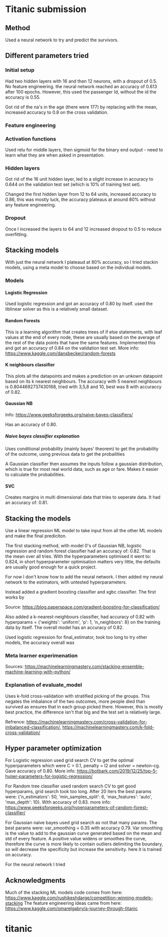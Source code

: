 # Titanic submission
## Method
Used a neural network to try and predict the survivors.

## Different parameters tried

### Initial setup
Had two hidden layers with 16 and then 12 neurons, with a dropout of 0.5. No feature engineering. the neural network reached an accuracy of 0.613 after 100 epochs. However, this used the passenger Id, without the id the accuracy is 0.55.

Got rid of the na's in the age (there were 177) by replacing with the mean, increased accuracy to 0.8 on the cross validation.

### Feature engineering

### Activation functions
Used relu for middle layers, then sigmoid for the binary end output - need to learn what they are when asked in presentation.

### Hidden layers
Got rid of the 16 unit hidden layer, led to a slight increase in accuracy to 0.644 on the validation test set (which is 10% of training test set). 

Changed the first hidden layer from 12 to 64 units, increased accuracy to 0.86, this was mostly luck, the accuracy plateaus at around 80% without any feature engineering.

### Dropout
Once I increased the layers to 64 and 12 increased dropout to 0.5 to reduce overfitting.


## Stacking models
With just the neural network I plateaud at 80% accuracy, so I tried stackin models, using a meta model to choose based on the individual models.

### Models
#### Logistic Regression
Used logistic regression and got an accuracy of 0.80 by itself. used the liblinear solver as this is a relatively small dataset.

#### Random Forests
This is a learning algorithm that creates trees of if else statements, with leaf values at the end of every node, these are usually based on the average of the rest of the data points that have the same features. Implemented this and got an accuracy of 0.84 on the validation test set.
More info: https://www.kaggle.com/dansbecker/random-forests

#### K neighbours classifier
This plots all the datapoints and makes a prediction on an unkown datapoint based on its k nearest neighbours. The accuracy with 5 nearest neighbours is 0.8044692737430168, tried with 3,5,8 and 10, best was 8 with accuraccy of 0.82.

#### Gaussian NB
Info: https://www.geeksforgeeks.org/naive-bayes-classifiers/

Has an accuracy of 0.80.
##### Naive bayes classifier explanation
Uses conditional probability (mainly bayes' theorem) to get the probability of the outcome, using previous data to get the probailities

A Gaussian classifier then assumes the inputs follow a gaussian distribution, which is true for most real world data, such as age or fare. Makes it easier to calculate the probabilities.

#### SVC
Creates margins in multi dimensional data that tries to seperate data. It had an accuracy of: 0.81.

## Stacking the models
Use a linear regression ML model to take input from all the other ML models and make the final prediciton.

The first stacking method, with model 0's of Gaussian NB, logistic regression and random forest classifier had an accuracy of: 0.82. That is the mean over all tries. With the hyperparameters optimised it went to: 0.824, in short hyperparameter optimisation matters very little, the defaults are usually good enough for a quick project.

For now I don't know how to add the neural network.
I then added my neural network to the estimators, with untested hyperparameters.

Instead added a gradient boosting classifier and xgbc classifier. The first works by 

Source: https://blog.paperspace.com/gradient-boosting-for-classification/

Also added a k-nearest-neighbours classifier, had accuracy of 0.82 with hyperparams = {'weights': 'uniform', 'p': 1, 'n_neighbors': 8} on the training data by itself. The overall model has an accuracy of 0.82.

Used logistic regression for final_estimator, took too long to try other models, the accuracy overall was 

### Meta learner experimenation

Sources: https://machinelearningmastery.com/stacking-ensemble-machine-learning-with-python/

### Explanation of evaluate_model

Uses k-fold cross-validation with stratified picking of the groups. This negates the imbalance of the two outcomes, more people died than survived as ensures that in each group picked there. However, this is mostly best practice, the difference isn't that big and the test set is relatively large.

Refrence: https://machinelearningmastery.com/cross-validation-for-imbalanced-classification/, https://machinelearningmastery.com/k-fold-cross-validation/

## Hyper parameter optimization
For Logistic regression used grid search CV to get the optimal hyperparameters which were C = 0.1, penalty = l2 and solver = newton-cg. Gave accuracy of 0.80.
More info: https://botbark.com/2019/12/25/top-5-hyper-parameters-for-logistic-regression/

For Random tree classifier used random search CV to get good hyperparams, grid search took too long. After 20 iters the best params were: {'n_estimators': 50, 'min_samples_split': 6, 'max_features': 'auto', 'max_depth': 10}. With accuracy of 0.83. more info: https://www.geeksforgeeks.org/hyperparameters-of-random-forest-classifier/ 

For Gaussian naive bayes used grid search as not that many params. The best params were: var_smoothing = 0.35 with accuracy 0.79.
Var smoothing is the value to add to the gaussian curve generated based on the mean and std of every feature. A positive value widens or smoothes the curve, therefore the curve is more likely to contain outliers delimiting the boundary, so will decrease the specificity but increase the sensitivity. here it is trained on accuracy.

For the neural network I tried 

## Acknowledgments
Much of the stacking ML models code comes from here: https://www.kaggle.com/rushikeshdarge/competition-winning-models-stacking
The feature engineering ideas came from here: https://www.kaggle.com/omarelgabry/a-journey-through-titanic

# titanic
